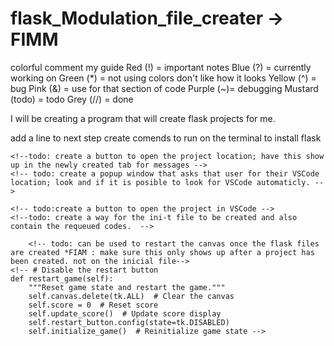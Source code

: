 # flask_Modulation_file_creater -> FIMM
<!-- todo: add to read me file what the project is about and what it does -->

colorful comment my guide
Red (!) = important notes
Blue (?) = currently working on
Green (*) = not using colors don't like how it looks
Yellow (^) = bug
Pink (&) = use for that section of code
Purple (~)= debugging
Mustard (todo) = todo
Grey (//) = done


I will be creating a program that will create flask projects for me.

add a line to 
next step create comends to run on the terminal to install flask

<!--! left to do -->
<!-- !// see if it is posible to have file prevew like in mac foler. where it shows what is in the folder -->
<!-- todo?: research how jason files work. 'reason: to use it to imput the  config file data' -->
<!-- todo!:create a logo for this project -->
<!-- todo//: relocate the messages to their own file -->
<!-- todo: creating messages -->
<!--todo: controller: add imput to handel the DB location name and password -->
<!--todo: once the create button is clicked get that info  -->
<!--todo: Set an if statement to Display the test in the box in the GUI form the path and if its not filled in to display what the use type -->
<!-- todo: read_me:create a tab that will handel the project description -->
<!--todo: chang the you wrote to display the path that i get from open folder. -->
<!--todo: GUI error and good messages "Message to show up in a box at the bottom color code the messages.-->

<!--todo//: create a button to start the files and folder creation and install flask app -->
<!-- todo: make sure this shows one a project has been created -->
<!-- todo:make a tab like the one in VSCode on your left hand side -->

    <!--todo: create a button to open the project location; have this show up in the newly created tab for messages -->
    <!-- todo: create a popup window that asks that user for their VSCode location; look and if it is posible to look for VSCode automaticly. -->

    <!-- todo:create a button to open the project in VSCode -->
    <!--todo: create a way for the ini-t file to be created and also contain the requeued codes.  -->
<!-- todo: create a project creation indicator showing in the percentage from 0 to 100. also to show what its creating at that moment. like creating folders -> Creating files -> Installing flask -->
<!-- todo:remove all the print state mentes -->
        <!-- todo: can be used to restart the canvas once the flask files are created *FIAM : make sure this only shows up after a project has been created. not on the inicial file-->
    <!-- # Disable the restart button
    def restart_game(self):
        """Reset game state and restart the game."""
        self.canvas.delete(tk.ALL)  # Clear the canvas
        self.score = 0  # Reset score
        self.update_score()  # Update score display
        self.restart_button.config(state=tk.DISABLED)  
        self.initialize_game()  # Reinitialize game state -->

<!--! #resources -->
<!-- https://www.tutorialspoint.com/how-to-select-a-directory-and-store-the-location-using-tkinter-in-python -->
<!-- https://www.tutorialspoint.com/how-to-get-the-absolute-path-of-a-file-using-tkfiledialog-tkinter -->
<!-- Snake game -->